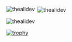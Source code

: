
<p><img align="left" src="https://github-readme-stats.vercel.app/api/top-langs?username=thealidev&show_icons=true&locale=en&layout=compact" alt="thealidev" /></p>
   
<p>&nbsp;<img align="center" src="https://github-readme-stats.vercel.app/api?username=thealidev&show_icons=true&locale=en" alt="thealidev" /></p>
  
<p><img align="center" src="https://github-readme-streak-stats.herokuapp.com/?user=thealidev&" alt="thealidev" /></p>
  
[![trophy](https://github-profile-trophy.vercel.app/?username=thealidev&theme=flat&margin-h=15)](https://github.com/ryo-ma/github-profile-trophy)  

